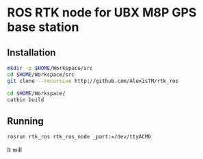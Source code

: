 ROS RTK node for UBX M8P GPS base station
=========================================

Installation
------------


```bash
mkdir -p $HOME/Workspace/src
cd $HOME/Workspace/src
git clone --recursive http://github.com/AlexisTM/rtk_ros

cd $HOME/Workspace/
catkin build
```

Running
-------

```bash
rosrun rtk_ros rtk_ros_node _port:=/dev/ttyACM0
```

It will 
